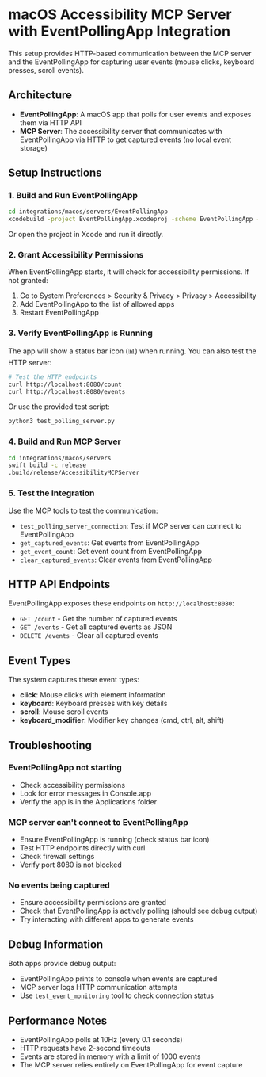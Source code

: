 # macOS Accessibility MCP Server with EventPollingApp Integration

This setup provides HTTP-based communication between the MCP server and the EventPollingApp for capturing user events (mouse clicks, keyboard presses, scroll events).

## Architecture

- **EventPollingApp**: A macOS app that polls for user events and exposes them via HTTP API
- **MCP Server**: The accessibility server that communicates with EventPollingApp via HTTP to get captured events (no local event storage)

## Setup Instructions

### 1. Build and Run EventPollingApp

```bash
cd integrations/macos/servers/EventPollingApp
xcodebuild -project EventPollingApp.xcodeproj -scheme EventPollingApp -configuration Release build
```

Or open the project in Xcode and run it directly.

### 2. Grant Accessibility Permissions

When EventPollingApp starts, it will check for accessibility permissions. If not granted:

1. Go to System Preferences > Security & Privacy > Privacy > Accessibility
2. Add EventPollingApp to the list of allowed apps
3. Restart EventPollingApp

### 3. Verify EventPollingApp is Running

The app will show a status bar icon (📊) when running. You can also test the HTTP server:

```bash
# Test the HTTP endpoints
curl http://localhost:8080/count
curl http://localhost:8080/events
```

Or use the provided test script:

```bash
python3 test_polling_server.py
```

### 4. Build and Run MCP Server

```bash
cd integrations/macos/servers
swift build -c release
.build/release/AccessibilityMCPServer
```

### 5. Test the Integration

Use the MCP tools to test the communication:

- `test_polling_server_connection`: Test if MCP server can connect to EventPollingApp
- `get_captured_events`: Get events from EventPollingApp
- `get_event_count`: Get event count from EventPollingApp
- `clear_captured_events`: Clear events from EventPollingApp

## HTTP API Endpoints

EventPollingApp exposes these endpoints on `http://localhost:8080`:

- `GET /count` - Get the number of captured events
- `GET /events` - Get all captured events as JSON
- `DELETE /events` - Clear all captured events

## Event Types

The system captures these event types:

- **click**: Mouse clicks with element information
- **keyboard**: Keyboard presses with key details
- **scroll**: Mouse scroll events
- **keyboard_modifier**: Modifier key changes (cmd, ctrl, alt, shift)

## Troubleshooting

### EventPollingApp not starting

- Check accessibility permissions
- Look for error messages in Console.app
- Verify the app is in the Applications folder

### MCP server can't connect to EventPollingApp

- Ensure EventPollingApp is running (check status bar icon)
- Test HTTP endpoints directly with curl
- Check firewall settings
- Verify port 8080 is not blocked

### No events being captured

- Ensure accessibility permissions are granted
- Check that EventPollingApp is actively polling (should see debug output)
- Try interacting with different apps to generate events

## Debug Information

Both apps provide debug output:

- EventPollingApp prints to console when events are captured
- MCP server logs HTTP communication attempts
- Use `test_event_monitoring` tool to check connection status

## Performance Notes

- EventPollingApp polls at 10Hz (every 0.1 seconds)
- HTTP requests have 2-second timeouts
- Events are stored in memory with a limit of 1000 events
- The MCP server relies entirely on EventPollingApp for event capture
